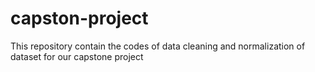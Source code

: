 # capston-project
This repository contain the codes of data cleaning and normalization of dataset for our capstone project 
